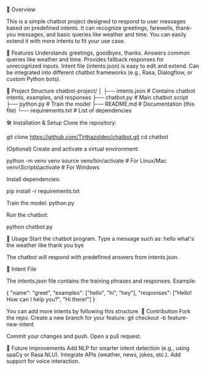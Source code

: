 📌 Overview

This is a simple chatbot project designed to respond to user messages based on predefined intents. It can recognize greetings, farewells, thank-you messages, and basic queries like weather and time. You can easily extend it with more intents to fit your use case.

🚀 Features Understands greetings, goodbyes, thanks. Answers common queries like weather and time. Provides fallback responses for unrecognized inputs. Intent file (intents.json) is easy to edit and extend. Can be integrated into different chatbot frameworks (e.g., Rasa, Dialogflow, or custom Python bots).

📂 Project Structure chatbot-project/ │ ├── intents.json # Contains chatbot intents, examples, and responses ├── chatbot.py # Main chatbot script ├── python.py # Train the model ├── README.md # Documentation (this file) └── requirements.txt # List of dependencies

🛠️ Installation & Setup Clone the repository:

git clone https://github.com/Tirthazoldeo/chatbot.git cd chatbot

(Optional) Create and activate a virtual environment:

python -m venv venv source venv/bin/activate # For Linux/Mac venv\Scripts\activate # For Windows

Install dependencies:

pip install -r requirements.txt

Train the model: python.py

Run the chatbot:

python chatbot.py

📖 Usage Start the chatbot program. Type a message such as: hello what's the weather like thank you bye

The chatbot will respond with predefined answers from intents.json.

📜 Intent File

The intents.json file contains the training phrases and responses. Example:

{ "name": "greet", "examples": ["hello", "hi", "hey"], "responses": ["Hello! How can I help you?", "Hi there!"] }

You can add more intents by following this structure. 🤝 Contribution Fork the repo. Create a new branch for your feature: git checkout -b feature-new-intent

Commit your changes and push. Open a pull request.

📌 Future Improvements Add NLP for smarter intent detection (e.g., using spaCy or Rasa NLU). Integrate APIs (weather, news, jokes, etc.). Add support for voice interaction.
